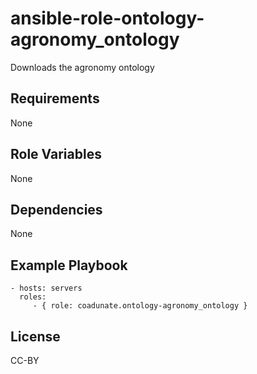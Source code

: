 ansible-role-ontology-agronomy_ontology
=========

Downloads the agronomy ontology

Requirements
------------

None

Role Variables
--------------

None

Dependencies
------------

None

Example Playbook
----------------

    - hosts: servers
      roles:
         - { role: coadunate.ontology-agronomy_ontology }

License
-------

CC-BY
